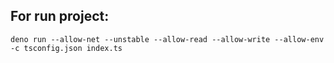 ## For run project:

`deno run --allow-net --unstable --allow-read --allow-write --allow-env -c tsconfig.json index.ts`
